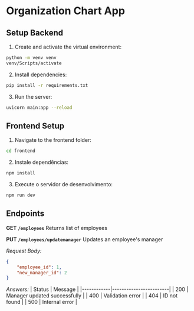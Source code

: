 # Organization Chart App

## Setup Backend

1. Create and activate the virtual environment:
```bash
python -m venv venv
venv/Scripts/activate
```

2. Install dependencies:
```bash
pip install -r requirements.txt
```

3. Run the server:
```bash
uvicorn main:app --reload
```

## Frontend Setup

1. Navigate to the frontend folder:
```bash
cd frontend
```

2. Instale dependências:
```bash
npm install
```

3. Execute o servidor de desenvolvimento:
```bash
npm run dev
```

## Endpoints

**GET `/employees`**
Returns list of employees

**PUT `/employees/updatemanager`**
Updates an employee's manager

*Request Body:*
```json
{
    "employee_id": 1,
    "new_manager_id": 2
}
```

*Answers:*
| Status      | Message               |
|------------|------------------------|
| 200        | Manager updated successfully |
| 400        | Validation error |
| 404        | ID not found |
| 500        | Internal error |
